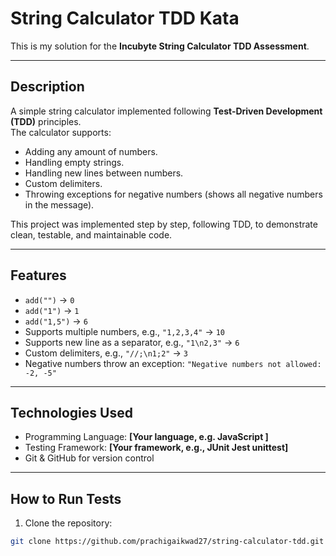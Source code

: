 # String Calculator TDD Kata

This is my solution for the **Incubyte String Calculator TDD Assessment**.

---

## Description

A simple string calculator implemented following **Test-Driven Development (TDD)** principles.  
The calculator supports:

- Adding any amount of numbers.
- Handling empty strings.
- Handling new lines between numbers.
- Custom delimiters.
- Throwing exceptions for negative numbers (shows all negative numbers in the message).

This project was implemented step by step, following TDD, to demonstrate clean, testable, and maintainable code.

---

## Features

- `add("")` → `0`  
- `add("1")` → `1`  
- `add("1,5")` → `6`  
- Supports multiple numbers, e.g., `"1,2,3,4"` → `10`  
- Supports new line as a separator, e.g., `"1\n2,3"` → `6`  
- Custom delimiters, e.g., `"//;\n1;2"` → `3`  
- Negative numbers throw an exception: `"Negative numbers not allowed: -2, -5"`

---

## Technologies Used

- Programming Language: **[Your language, e.g. JavaScript ]**  
- Testing Framework: **[Your framework, e.g., JUnit  Jest  unittest]**  
- Git & GitHub for version control

---

## How to Run Tests

1. Clone the repository:
```bash
git clone https://github.com/prachigaikwad27/string-calculator-tdd.git
